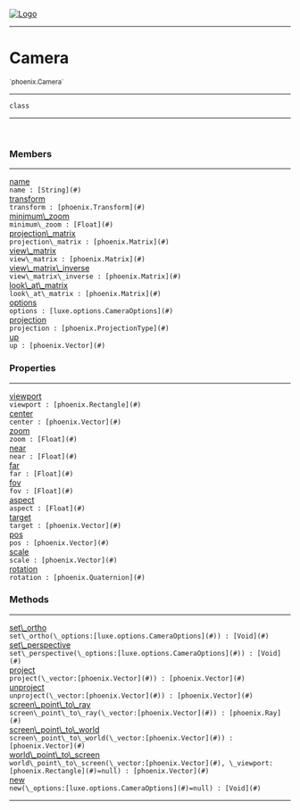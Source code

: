 
[![Logo](../../images/logo.png)](../../api/index.html)

---



<h1>Camera</h1>
<small>`phoenix.Camera`</small>



---

`class`

---

&nbsp;
&nbsp;



<h3>Members</h3> <hr/><span class="member apipage">
                <a name="name"><a class="lift" href="#name">name</a></a><div class="clear"></div><code class="signature apipage">name : [String](#)</code><br/></span>
            <span class="small_desc_flat"></span><span class="member apipage">
                <a name="transform"><a class="lift" href="#transform">transform</a></a><div class="clear"></div><code class="signature apipage">transform : [phoenix.Transform](#)</code><br/></span>
            <span class="small_desc_flat"></span><span class="member apipage">
                <a name="minimum_zoom"><a class="lift" href="#minimum_zoom">minimum\_zoom</a></a><div class="clear"></div><code class="signature apipage">minimum\_zoom : [Float](#)</code><br/></span>
            <span class="small_desc_flat"></span><span class="member apipage">
                <a name="projection_matrix"><a class="lift" href="#projection_matrix">projection\_matrix</a></a><div class="clear"></div><code class="signature apipage">projection\_matrix : [phoenix.Matrix](#)</code><br/></span>
            <span class="small_desc_flat"></span><span class="member apipage">
                <a name="view_matrix"><a class="lift" href="#view_matrix">view\_matrix</a></a><div class="clear"></div><code class="signature apipage">view\_matrix : [phoenix.Matrix](#)</code><br/></span>
            <span class="small_desc_flat"></span><span class="member apipage">
                <a name="view_matrix_inverse"><a class="lift" href="#view_matrix_inverse">view\_matrix\_inverse</a></a><div class="clear"></div><code class="signature apipage">view\_matrix\_inverse : [phoenix.Matrix](#)</code><br/></span>
            <span class="small_desc_flat"></span><span class="member apipage">
                <a name="look_at_matrix"><a class="lift" href="#look_at_matrix">look\_at\_matrix</a></a><div class="clear"></div><code class="signature apipage">look\_at\_matrix : [phoenix.Matrix](#)</code><br/></span>
            <span class="small_desc_flat"></span><span class="member apipage">
                <a name="options"><a class="lift" href="#options">options</a></a><div class="clear"></div><code class="signature apipage">options : [luxe.options.CameraOptions](#)</code><br/></span>
            <span class="small_desc_flat"></span><span class="member apipage">
                <a name="projection"><a class="lift" href="#projection">projection</a></a><div class="clear"></div><code class="signature apipage">projection : [phoenix.ProjectionType](#)</code><br/></span>
            <span class="small_desc_flat"></span><span class="member apipage">
                <a name="up"><a class="lift" href="#up">up</a></a><div class="clear"></div><code class="signature apipage">up : [phoenix.Vector](#)</code><br/></span>
            <span class="small_desc_flat"></span>



<h3>Properties</h3> <hr/><span class="member apipage">
                <a name="viewport"><a class="lift" href="#viewport">viewport</a></a> <div class="clear"></div><code class="signature apipage">viewport : [phoenix.Rectangle](#)</code><br/></span>
            <span class="small_desc_flat"></span><span class="member apipage">
                <a name="center"><a class="lift" href="#center">center</a></a> <div class="clear"></div><code class="signature apipage">center : [phoenix.Vector](#)</code><br/></span>
            <span class="small_desc_flat"></span><span class="member apipage">
                <a name="zoom"><a class="lift" href="#zoom">zoom</a></a> <div class="clear"></div><code class="signature apipage">zoom : [Float](#)</code><br/></span>
            <span class="small_desc_flat"></span><span class="member apipage">
                <a name="near"><a class="lift" href="#near">near</a></a> <div class="clear"></div><code class="signature apipage">near : [Float](#)</code><br/></span>
            <span class="small_desc_flat"></span><span class="member apipage">
                <a name="far"><a class="lift" href="#far">far</a></a> <div class="clear"></div><code class="signature apipage">far : [Float](#)</code><br/></span>
            <span class="small_desc_flat"></span><span class="member apipage">
                <a name="fov"><a class="lift" href="#fov">fov</a></a> <div class="clear"></div><code class="signature apipage">fov : [Float](#)</code><br/></span>
            <span class="small_desc_flat"></span><span class="member apipage">
                <a name="aspect"><a class="lift" href="#aspect">aspect</a></a> <div class="clear"></div><code class="signature apipage">aspect : [Float](#)</code><br/></span>
            <span class="small_desc_flat"></span><span class="member apipage">
                <a name="target"><a class="lift" href="#target">target</a></a> <div class="clear"></div><code class="signature apipage">target : [phoenix.Vector](#)</code><br/></span>
            <span class="small_desc_flat"></span><span class="member apipage">
                <a name="pos"><a class="lift" href="#pos">pos</a></a> <div class="clear"></div><code class="signature apipage">pos : [phoenix.Vector](#)</code><br/></span>
            <span class="small_desc_flat"></span><span class="member apipage">
                <a name="scale"><a class="lift" href="#scale">scale</a></a> <div class="clear"></div><code class="signature apipage">scale : [phoenix.Vector](#)</code><br/></span>
            <span class="small_desc_flat"></span><span class="member apipage">
                <a name="rotation"><a class="lift" href="#rotation">rotation</a></a> <div class="clear"></div><code class="signature apipage">rotation : [phoenix.Quaternion](#)</code><br/></span>
            <span class="small_desc_flat"></span>



<h3>Methods</h3> <hr/><span class="method apipage">
            <a name="set_ortho"><a class="lift" href="#set_ortho">set\_ortho</a></a> <div class="clear"></div><code class="signature apipage">set\_ortho(\_options:[luxe.options.CameraOptions](#)<span></span>) : [Void](#)</code><br/><span class="small_desc_flat"></span>
        </span>
    <span class="method apipage">
            <a name="set_perspective"><a class="lift" href="#set_perspective">set\_perspective</a></a> <div class="clear"></div><code class="signature apipage">set\_perspective(\_options:[luxe.options.CameraOptions](#)<span></span>) : [Void](#)</code><br/><span class="small_desc_flat"></span>
        </span>
    <span class="method apipage">
            <a name="project"><a class="lift" href="#project">project</a></a> <div class="clear"></div><code class="signature apipage">project(\_vector:[phoenix.Vector](#)<span></span>) : [phoenix.Vector](#)</code><br/><span class="small_desc_flat"></span>
        </span>
    <span class="method apipage">
            <a name="unproject"><a class="lift" href="#unproject">unproject</a></a> <div class="clear"></div><code class="signature apipage">unproject(\_vector:[phoenix.Vector](#)<span></span>) : [phoenix.Vector](#)</code><br/><span class="small_desc_flat"></span>
        </span>
    <span class="method apipage">
            <a name="screen_point_to_ray"><a class="lift" href="#screen_point_to_ray">screen\_point\_to\_ray</a></a> <div class="clear"></div><code class="signature apipage">screen\_point\_to\_ray(\_vector:[phoenix.Vector](#)<span></span>) : [phoenix.Ray](#)</code><br/><span class="small_desc_flat"></span>
        </span>
    <span class="method apipage">
            <a name="screen_point_to_world"><a class="lift" href="#screen_point_to_world">screen\_point\_to\_world</a></a> <div class="clear"></div><code class="signature apipage">screen\_point\_to\_world(\_vector:[phoenix.Vector](#)<span></span>) : [phoenix.Vector](#)</code><br/><span class="small_desc_flat"></span>
        </span>
    <span class="method apipage">
            <a name="world_point_to_screen"><a class="lift" href="#world_point_to_screen">world\_point\_to\_screen</a></a> <div class="clear"></div><code class="signature apipage">world\_point\_to\_screen(\_vector:[phoenix.Vector](#)<span></span>, \_viewport:[phoenix.Rectangle](#)<span>=null</span>) : [phoenix.Vector](#)</code><br/><span class="small_desc_flat"></span>
        </span>
    <span class="method apipage">
            <a name="new"><a class="lift" href="#new">new</a></a> <div class="clear"></div><code class="signature apipage">new(\_options:[luxe.options.CameraOptions](#)<span>=null</span>) : [Void](#)</code><br/><span class="small_desc_flat"></span>
        </span>
    





---

&nbsp;
&nbsp;
&nbsp;
&nbsp;
